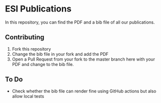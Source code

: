 # ESI Publications

In this repository, you can find the PDF and a bib file of all our publications.

## Contributing

1. Fork this repository
2. Change the bib file in your fork and add the PDF
2. Open a Pull Request from your fork to the master branch here with your PDF and change to the bib file.

## To Do

- Check whether the bib file can render fine using GitHub actions but also allow local tests
